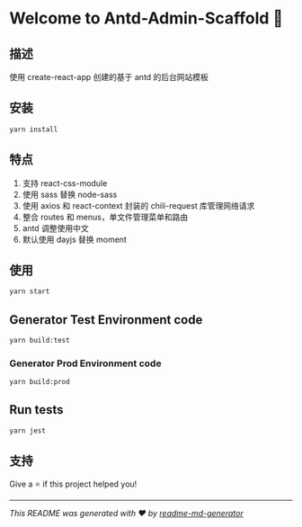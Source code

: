 # Welcome to Antd-Admin-Scaffold 👋

## 描述
使用 create-react-app 创建的基于 antd 的后台网站模板

## 安装

```sh
yarn install
```

## 特点
1. 支持 react-css-module
2. 使用 sass 替换 node-sass
3. 使用 axios 和 react-context 封装的 chili-request 库管理网络请求
4. 整合 routes 和 menus，单文件管理菜单和路由
5. antd 调整使用中文
6. 默认使用 dayjs 替换 moment

## 使用

```sh
yarn start
```
## Generator Test Environment code
```sh
yarn build:test
```

### Generator Prod Environment code
```sh
yarn build:prod
```

## Run tests

```sh
yarn jest
```

## 支持

Give a ⭐️ if this project helped you!

***
_This README was generated with ❤️ by [readme-md-generator](https://github.com/kefranabg/readme-md-generator)_
